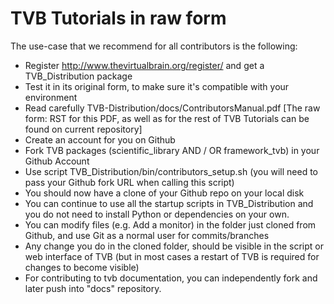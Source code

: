 TVB Tutorials in raw form
============================

The use-case that we recommend for all contributors is the following:

- Register http://www.thevirtualbrain.org/register/ and get a TVB_Distribution package
- Test it in its original form, to make sure it's compatible with your environment
- Read carefully TVB-Distribution/docs/ContributorsManual.pdf
  [The raw form: RST for this PDF, as well as for the rest of TVB Tutorials can be found on current repository]
- Create an account for you on Github
- Fork TVB packages (scientific_library AND / OR framework_tvb) in your Github Account
- Use script TVB_Distribution/bin/contributors_setup.sh 
  (you will need to pass your Github fork URL when calling this script)
- You should now have a clone of your Github repo on your local disk
- You can continue to use all the startup scripts in TVB_Distribution and 
  you do not need to install Python or dependencies on your own.
- You can modify files (e.g. Add a monitor) in the folder just cloned from Github, 
  and use Git as a normal user for commits/branches
- Any change you do in the cloned folder, should be visible in the script or web interface of TVB 
  (but in most cases a restart of TVB is required for changes to become visible)
- For contributing to tvb documentation, you can independently fork and later push into "docs" repository.
